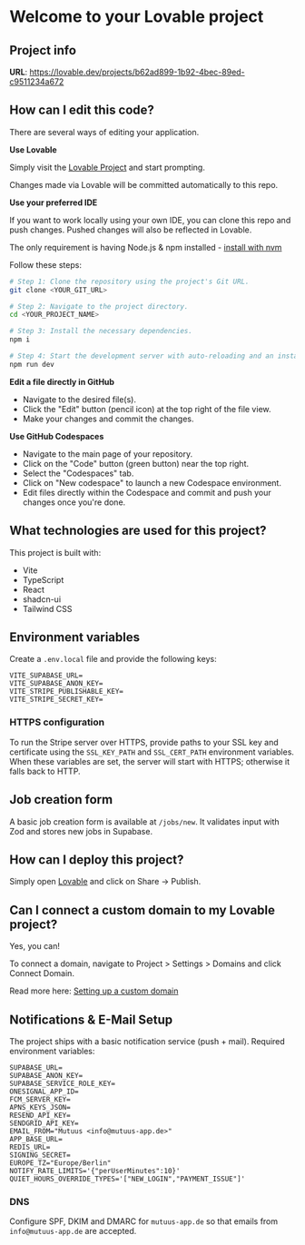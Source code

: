 # Welcome to your Lovable project

## Project info

**URL**: https://lovable.dev/projects/b62ad899-1b92-4bec-89ed-c9511234a672

## How can I edit this code?

There are several ways of editing your application.

**Use Lovable**

Simply visit the [Lovable Project](https://lovable.dev/projects/b62ad899-1b92-4bec-89ed-c9511234a672) and start prompting.

Changes made via Lovable will be committed automatically to this repo.

**Use your preferred IDE**

If you want to work locally using your own IDE, you can clone this repo and push changes. Pushed changes will also be reflected in Lovable.

The only requirement is having Node.js & npm installed - [install with nvm](https://github.com/nvm-sh/nvm#installing-and-updating)

Follow these steps:

```sh
# Step 1: Clone the repository using the project's Git URL.
git clone <YOUR_GIT_URL>

# Step 2: Navigate to the project directory.
cd <YOUR_PROJECT_NAME>

# Step 3: Install the necessary dependencies.
npm i

# Step 4: Start the development server with auto-reloading and an instant preview.
npm run dev
```

**Edit a file directly in GitHub**

- Navigate to the desired file(s).
- Click the "Edit" button (pencil icon) at the top right of the file view.
- Make your changes and commit the changes.

**Use GitHub Codespaces**

- Navigate to the main page of your repository.
- Click on the "Code" button (green button) near the top right.
- Select the "Codespaces" tab.
- Click on "New codespace" to launch a new Codespace environment.
- Edit files directly within the Codespace and commit and push your changes once you're done.

## What technologies are used for this project?

This project is built with:

- Vite
- TypeScript
- React
- shadcn-ui
- Tailwind CSS

## Environment variables

Create a `.env.local` file and provide the following keys:

```
VITE_SUPABASE_URL=
VITE_SUPABASE_ANON_KEY=
VITE_STRIPE_PUBLISHABLE_KEY=
VITE_STRIPE_SECRET_KEY=
```

### HTTPS configuration

To run the Stripe server over HTTPS, provide paths to your SSL key and certificate using the `SSL_KEY_PATH` and `SSL_CERT_PATH` environment variables. When these variables are set, the server will start with HTTPS; otherwise it falls back to HTTP.

## Job creation form

A basic job creation form is available at `/jobs/new`. It validates input with Zod and stores new jobs in Supabase.

## How can I deploy this project?

Simply open [Lovable](https://lovable.dev/projects/b62ad899-1b92-4bec-89ed-c9511234a672) and click on Share -> Publish.

## Can I connect a custom domain to my Lovable project?

Yes, you can!

To connect a domain, navigate to Project > Settings > Domains and click Connect Domain.

Read more here: [Setting up a custom domain](https://docs.lovable.dev/tips-tricks/custom-domain#step-by-step-guide)

## Notifications & E-Mail Setup

The project ships with a basic notification service (push + mail). Required environment variables:

```
SUPABASE_URL=
SUPABASE_ANON_KEY=
SUPABASE_SERVICE_ROLE_KEY=
ONESIGNAL_APP_ID=
FCM_SERVER_KEY=
APNS_KEYS_JSON=
RESEND_API_KEY=
SENDGRID_API_KEY=
EMAIL_FROM="Mutuus <info@mutuus-app.de>"
APP_BASE_URL=
REDIS_URL=
SIGNING_SECRET=
EUROPE_TZ="Europe/Berlin"
NOTIFY_RATE_LIMITS='{"perUserMinutes":10}'
QUIET_HOURS_OVERRIDE_TYPES='["NEW_LOGIN","PAYMENT_ISSUE"]'
```

### DNS

Configure SPF, DKIM and DMARC for `mutuus-app.de` so that emails from `info@mutuus-app.de` are accepted.

